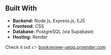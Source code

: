 ## Built With
- **Backend:** Node.js, Express.js, EJS
- **Frontend:** CSS
- **Database:** PostgreSQL (via Supabase)
- **Hosting:** Render

Check it out 👉 [bookreview-ueqq.onrender.com](https://bookreview-ueqq.onrender.com)
